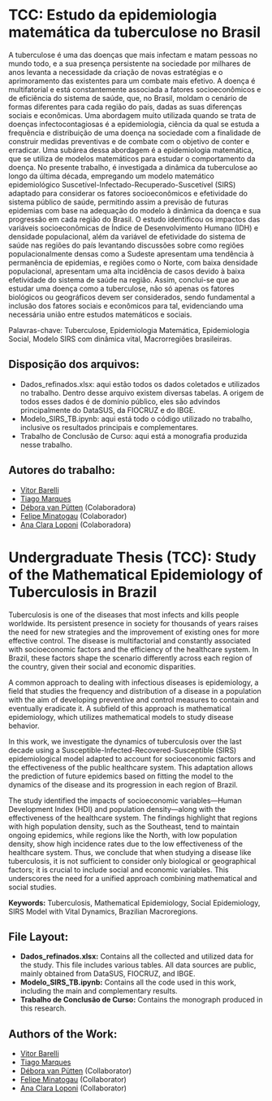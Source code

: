# TCC: Estudo da epidemiologia matemática da tuberculose no Brasil

A tuberculose é uma das doenças que mais infectam e matam pessoas no mundo todo, e a sua presença persistente na sociedade por milhares de anos levanta a necessidade da criação de novas estratégias e o aprimoramento das existentes para um combate mais efetivo. A doença é multifatorial e está constantemente associada a fatores socioeconômicos e de eficiência do sistema de saúde, que, no Brasil, moldam o cenário de formas diferentes para cada região do país, dadas as suas diferenças sociais e econômicas. Uma abordagem muito utilizada quando se trata de doenças infectocontagiosas é a epidemiologia, ciência da qual se estuda a frequência e distribuição de uma doença na sociedade com a finalidade de construir medidas preventivas e de combate com o objetivo de conter e erradicar. Uma subárea dessa abordagem é a epidemiologia matemática, que se utiliza de modelos matemáticos para estudar o comportamento da doença. No presente trabalho, é investigada a dinâmica da tuberculose ao longo da última década, empregando um modelo matemático epidemiológico Suscetível-Infectado-Recuperado-Suscetível (SIRS) adaptado para considerar os fatores socioeconômicos e efetividade do sistema público de saúde, permitindo assim a previsão de futuras epidemias com base na adequação do modelo à dinâmica da doença e sua progressão em cada região do Brasil. O estudo identificou os impactos das variáveis socioeconômicas de Índice de Desenvolvimento Humano (IDH) e densidade populacional, além da variável de efetividade do sistema de saúde nas regiões do país levantando discussões sobre como regiões populacionalmente densas como a Sudeste apresentam uma tendência à permanência de epidemias, e regiões como o Norte, com baixa densidade populacional, apresentam uma alta incidência de casos devido à baixa efetividade do sistema de saúde na região. Assim, conclui-se que ao estudar uma doença como a tuberculose, não só apenas os fatores biológicos ou geográficos devem ser considerados, sendo fundamental a inclusão dos fatores sociais e econômicos para tal, evidenciando uma necessária união entre estudos matemáticos e sociais.

Palavras-chave: Tuberculose, Epidemiologia Matemática, Epidemiologia Social, Modelo SIRS com dinâmica vital, Macrorregiões brasileiras.

## Disposição dos arquivos:
- Dados_refinados.xlsx: aqui estão todos os dados coletados e utilizados no trabalho. Dentro desse arquivo existem diversas tabelas. A origem de todos esses dados é de domínio público, eles são advindos principalmente do DataSUS, da FIOCRUZ e do IBGE.
- Modelo_SIRS_TB.ipynb: aqui está todo o código utilizado no trabalho, inclusive os resultados principais e complementares.
- Trabalho de Conclusão de Curso: aqui está a monografia produzida nesse trabalho.

## Autores do trabalho:
 - [Vitor Barelli](https://github.com/Leprechas)
 - [Tiago Marques](https://github.com/TiagoMarquesHxH)
 - [Débora van Pütten](https://github.com/dedebroa) (Colaboradora)
 - [Felipe Minatogau](https://github.com/Menegau) (Colaborador)
 - [Ana Clara Loponi](https://github.com/AnaLoponi) (Colaboradora)

# Undergraduate Thesis (TCC): Study of the Mathematical Epidemiology of Tuberculosis in Brazil

Tuberculosis is one of the diseases that most infects and kills people worldwide. Its persistent presence in society for thousands of years raises the need for new strategies and the improvement of existing ones for more effective control. The disease is multifactorial and constantly associated with socioeconomic factors and the efficiency of the healthcare system. In Brazil, these factors shape the scenario differently across each region of the country, given their social and economic disparities.

A common approach to dealing with infectious diseases is epidemiology, a field that studies the frequency and distribution of a disease in a population with the aim of developing preventive and control measures to contain and eventually eradicate it. A subfield of this approach is mathematical epidemiology, which utilizes mathematical models to study disease behavior.

In this work, we investigate the dynamics of tuberculosis over the last decade using a Susceptible-Infected-Recovered-Susceptible (SIRS) epidemiological model adapted to account for socioeconomic factors and the effectiveness of the public healthcare system. This adaptation allows the prediction of future epidemics based on fitting the model to the dynamics of the disease and its progression in each region of Brazil.

The study identified the impacts of socioeconomic variables—Human Development Index (HDI) and population density—along with the effectiveness of the healthcare system. The findings highlight that regions with high population density, such as the Southeast, tend to maintain ongoing epidemics, while regions like the North, with low population density, show high incidence rates due to the low effectiveness of the healthcare system. Thus, we conclude that when studying a disease like tuberculosis, it is not sufficient to consider only biological or geographical factors; it is crucial to include social and economic variables. This underscores the need for a unified approach combining mathematical and social studies.

**Keywords:** Tuberculosis, Mathematical Epidemiology, Social Epidemiology, SIRS Model with Vital Dynamics, Brazilian Macroregions.

## File Layout:
- **Dados_refinados.xlsx:** Contains all the collected and utilized data for the study. This file includes various tables. All data sources are public, mainly obtained from DataSUS, FIOCRUZ, and IBGE.
- **Modelo_SIRS_TB.ipynb:** Contains all the code used in this work, including the main and complementary results.
- **Trabalho de Conclusão de Curso:** Contains the monograph produced in this research.

## Authors of the Work:
- [Vitor Barelli](https://github.com/Leprechas)  
- [Tiago Marques](https://github.com/TiagoMarquesHxH)  
- [Débora van Pütten](https://github.com/dedebroa) (Collaborator)  
- [Felipe Minatogau](https://github.com/Menegau) (Collaborator)  
- [Ana Clara Loponi](https://github.com/AnaLoponi) (Collaborator)
